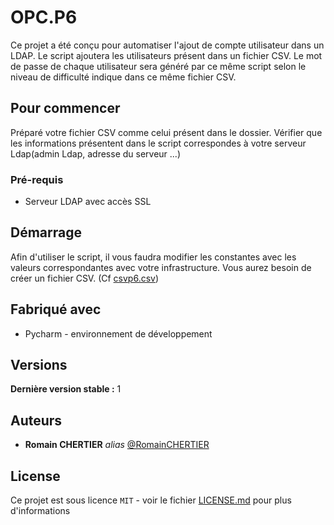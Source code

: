 # OPC.P6
Ce projet a été conçu pour automatiser l'ajout de compte utilisateur dans un LDAP.
Le script ajoutera les utilisateurs présent dans un fichier CSV.
Le mot de passe de chaque utilisateur sera généré par ce même script selon le niveau de difficulté indique dans ce même fichier CSV.

## Pour commencer

Préparé votre fichier CSV comme celui présent dans le dossier.
Vérifier que les informations présentent dans le script correspondes à votre serveur Ldap(admin Ldap, adresse du serveur ...)

### Pré-requis

- Serveur LDAP avec accès SSL

## Démarrage

Afin d'utiliser le script, il vous faudra modifier les constantes avec les valeurs correspondantes avec votre infrastructure.
Vous aurez besoin de créer un fichier CSV. (Cf [csvp6.csv](csvp6.csv))


## Fabriqué avec

* Pycharm - environnement de développement

## Versions

**Dernière version stable :** 1

## Auteurs

* **Romain CHERTIER** _alias_ [@RomainCHERTIER](https://github.com/RomainCHERTIER)

## License

Ce projet est sous licence ``MIT`` - voir le fichier [LICENSE.md](LICENSE.md) pour plus d'informations

